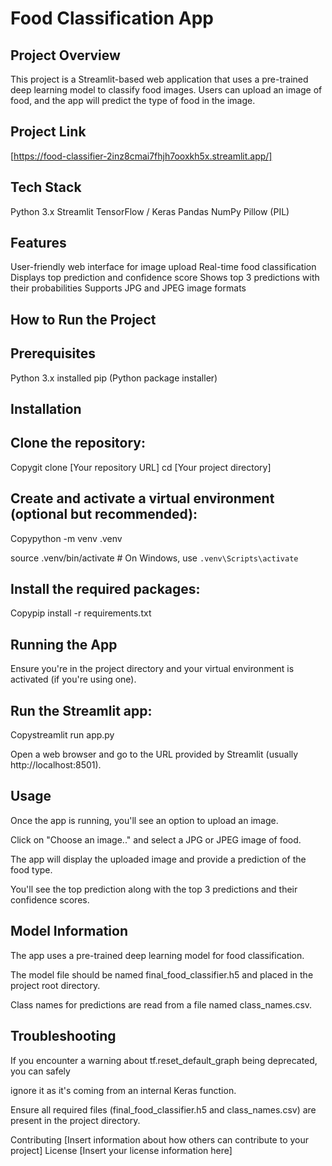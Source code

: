 # Food Classification App

## Project Overview

 This project is a Streamlit-based web application that uses a pre-trained deep learning model to classify food images. Users can upload an image of food, and the app will predict the type of food in the image.
## Project Link

[https://food-classifier-2inz8cmai7fhjh7ooxkh5x.streamlit.app/]

 ## Tech Stack

Python 3.x
Streamlit
TensorFlow / Keras
Pandas
NumPy
Pillow (PIL)

## Features

User-friendly web interface for image upload
Real-time food classification
Displays top prediction and confidence score
Shows top 3 predictions with their probabilities
Supports JPG and JPEG image formats

## How to Run the Project

## Prerequisites

Python 3.x installed
pip (Python package installer)

## Installation

## Clone the repository:
Copygit clone [Your repository URL]
cd [Your project directory]

## Create and activate a virtual environment (optional but recommended):
Copypython -m venv .venv

source .venv/bin/activate  # On Windows, use `.venv\Scripts\activate`

## Install the required packages:
Copypip install -r requirements.txt


## Running the App

Ensure you're in the project directory and your virtual environment is activated (if you're using one).

## Run the Streamlit app:

Copystreamlit run app.py

Open a web browser and go to the URL provided by Streamlit (usually http://localhost:8501).

## Usage

Once the app is running, you'll see an option to upload an image.

Click on "Choose an image.." and select a JPG or JPEG image of food.

The app will display the uploaded image and provide a prediction of the food type.

You'll see the top prediction along with the top 3 predictions and their confidence scores.

## Model Information

The app uses a pre-trained deep learning model for food classification.

The model file should be named final_food_classifier.h5 and placed in the project root directory.

Class names for predictions are read from a file named class_names.csv.


## Troubleshooting

If you encounter a warning about tf.reset_default_graph being deprecated, you can safely 

ignore it as it's coming from an internal Keras function.

Ensure all required files (final_food_classifier.h5 and class_names.csv) are present in the project directory.


Contributing
[Insert information about how others can contribute to your project]
License
[Insert your license information here]
